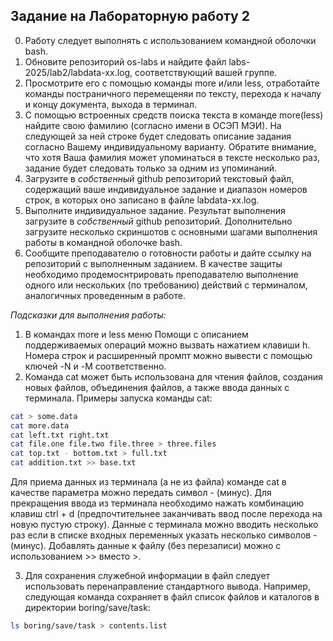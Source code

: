 ## Задание на Лабораторную работу 2

0. Работу следует выполнять с использованием командной оболочки bash.
1. Обновите репозиторий os-labs и найдите файл labs-2025/lab2/labdata-xx.log, соответствующий вашей группе.
2. Просмотрите его с помощью команды more и/или less, отработайте команды постраничного перемещеняи по тексту, перехода к началу и концу документа, выхода в терминал.
3. С помощью встроенных средств поиска текста в команде more(less) найдите свою фамилию (согласно имени в ОСЭП МЭИ). 
На следующей за ней строке будет следовать описание задания согласно Вашему индивидуальному варианту. 
Обратите внимание, что хотя Ваша фамилия может упоминаться в тексте несколько раз, задание будет следовать только за одним из упоминаний.
4. Загрузите в *собственный* github репозиторий текстовый файл, содержащий ваше индивидуальное задание и диапазон номеров строк, в которых оно записано в файле labdata-хх.log.
5. Выполните индивидуальное задание. Результат выполнения загрузите в *собственный* github репозиторий. 
Дополнительно загрузите несколько скриншотов с основными шагами выполнения работы в командной оболочке bash.
6. Сообщите преподавателю о готовности работы и дайте ссылку на репозиторий с выполненным заданием. В качестве защиты необходимо продемоснтрировать преподавателю выполнение одного или нескольких (по требованию) действий с терминалом, аналогичных проведенным в работе.

*Подсказки для выполнения работы:*
1. В командах more и less меню Помощи с описанием поддерживаемых операций можно вызвать нажатием клавиши h. Номера строк и расширенный промпт можно вывести с помощью ключей -N и -M соответственно.
2. Команда cat может быть использована для чтения файлов, создания новых файлов, объединения файлов, а также ввода данных с терминала.
Примеры запуска команды cat:
```bash
cat > some.data
cat more.data
cat left.txt right.txt
cat file.one file.two file.three > three.files
cat top.txt - bottom.txt > full.txt
cat addition.txt >> base.txt
```

Для приема данных из терминала (а не из файла) команде cat в качестве параметра можно передать символ - (минус). 
Для прекращения ввода из терминала необходимо нажать комбинацию клавиш ctrl + d (предпочтительнее заканчивать ввод после перехода на новую пустую строку).
Данные с терминала можно вводить несколько раз если в списке входных переменных указать несколько символов - (минус).
Добавлять данные к файлу (без перезаписи) можно с использованием >> вместо >.

3. Для сохранения служебной информации в файл следует использовать перенаправление стандартного вывода. 
Например, следующая команда сохраняет в файл список файлов и каталогов в директории boring/save/task:
```bash
ls boring/save/task > contents.list
```
